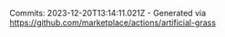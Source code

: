 Commits: 2023-12-20T13:14:11.021Z - Generated via https://github.com/marketplace/actions/artificial-grass
<br>
